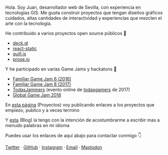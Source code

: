 Hola. Soy Juan, desarrollador web de Sevilla, con experiencia en tecnologias GIS. Me gusta construir proyectos que tengan diseños gráficos cuidados, altas cantidades de interactividad y experiencias que mezclen el arte con la tecnologia. 

He contribuido a varios proyectos open source p&uacute;blicos 🤝

* [deck.gl](https://github.com/visgl/deck.gl/pulls?q=is%3Apr+author%3Ajuandjaradeck)
* [react-static](https://www.npmjs.com/package/react-static-plugin-md)
* [quill.js](https://www.npmjs.com/package/quill-blot-formatter-mobile)
* [prose.io](https://github.com/prose/prose/pull/1129)

Y he participado en varias Game Jams y hackatons 👾

* [Familiar Game Jam 6 (2016)](https://github.com/juandjara/familiarGJ6)
* [Familiar Game Jam 8 (2017)](https://github.com/juandjara/familiargamejam8)
* [TodasJammers](https://github.com/juandjara/todasjamers) (evento online de [todasgamers](https://todasgammers.com) de 2017)
* [Global Game Jam 2018](https://github.com/juandjara/global-game-jam-2018)

En [esta página](/projects) (Proyectos) voy publicando enlaces a los proyectos que empiezo, publico y a veces termino

Y [esta](/blog) (Blog) la tengo con la intenci&oacute;n de acostumbrarme a escribir mas a menudo palabras en mi idioma

Puedes usar los enlaces de aqu&iacute; abajo para contactar conmigo 👇

[Twitter](https://twitter.com/_juandjara) · [GitHub](https://github.com/juandjara) · [Instagram](https://instagram.com/_juandjara) · [Email](mailto:juanorigami@gmail.com) · <a rel="me" href="https://mastodon.social/@juandjara">Mastodon</a>
